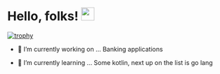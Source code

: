 # Hello, folks! <img src="https://raw.githubusercontent.com/MartinHeinz/MartinHeinz/master/wave.gif" width="30px">

[![trophy](https://github-profile-trophy.vercel.app/?username=n0ks&theme=onedark)](https://github.com/ryo-ma/github-profile-trophy)

- 🔭 I’m currently working on ...
  Banking applications
                     
- 🌱 I’m currently learning ...
  Some kotlin, next up on the list is go lang

